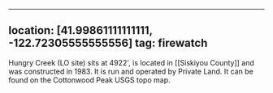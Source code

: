
---
location: [41.99861111111111, -122.72305555555556]
tag: firewatch
---

Hungry Creek (LO site) sits at 4922', is located in [[Siskiyou County]] and was constructed in 1983. It is run and operated by Private Land. It can be found on the Cottonwood Peak USGS topo map.
